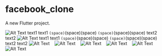 # facebook_clone

A new Flutter project.

![Alt Text](flutter_01.png)
text1 text1
`(space)`(space)(space)
`(space)`(space)(space)
text2 text2
![Alt Text](flutter_02.png)
text1 text1
`(space)`(space)(space)
`(space)`(space)(space)
text2 text2
![Alt Text](flutter_03.png)
&nbsp;&nbsp;
![Alt Text](flutter_04.png)
&nbsp;&nbsp;
![Alt Text](flutter_05.png)
&nbsp;&nbsp;
![Alt Text](flutter_06.png)
&nbsp;&nbsp;
![Alt Text](flutter_07.png)
&nbsp;&nbsp;
![Alt Text](flutter_08.png)

